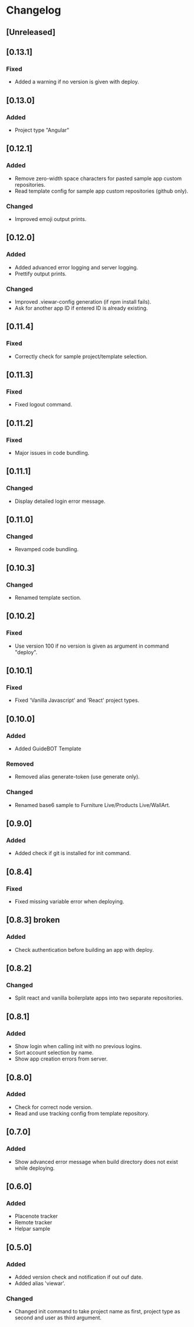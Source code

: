 # Changelog

## [Unreleased]

## [0.13.1]

### Fixed

- Added a warning if no version is given with deploy.

## [0.13.0]

### Added

- Project type "Angular"

## [0.12.1]

### Added

- Remove zero-width space characters for pasted sample app custom repositories.
- Read template config for sample app custom repositories (github only).

### Changed

- Improved emoji output prints.

## [0.12.0]

### Added

- Added advanced error logging and server logging.
- Prettify output prints.

### Changed

- Improved .viewar-config generation (if npm install fails).
- Ask for another app ID if entered ID is already existing.

## [0.11.4]

### Fixed

- Correctly check for sample project/template selection.

## [0.11.3]

### Fixed

- Fixed logout command.

## [0.11.2]

### Fixed

- Major issues in code bundling.

## [0.11.1]

### Changed

- Display detailed login error message.

## [0.11.0]

### Changed

- Revamped code bundling.

## [0.10.3]

### Changed

- Renamed template section.

## [0.10.2]

### Fixed

- Use version 100 if no version is given as argument in command "deploy".

## [0.10.1]

### Fixed

- Fixed 'Vanilla Javascript' and 'React' project types.

## [0.10.0]

### Added

- Added GuideBOT Template

### Removed

- Removed alias generate-token (use generate only).

### Changed

- Renamed base6 sample to Furniture Live/Products Live/WallArt.

## [0.9.0]

### Added

- Added check if git is installed for init command.

## [0.8.4]

### Fixed

- Fixed missing variable error when deploying.

## [0.8.3] broken

### Added

- Check authentication before building an app with deploy.

## [0.8.2]

### Changed

- Split react and vanilla boilerplate apps into two separate repositories.

## [0.8.1]

### Added

- Show login when calling init with no previous logins.
- Sort account selection by name.
- Show app creation errors from server.

## [0.8.0]

### Added

- Check for correct node version.
- Read and use tracking config from template repository.

## [0.7.0]

### Added

- Show advanced error message when build directory does not exist while deploying.

## [0.6.0]

### Added

- Placenote tracker
- Remote tracker
- Helpar sample

## [0.5.0]

### Added

- Added version check and notification if out ouf date.
- Added alias 'viewar'.

### Changed

- Changed init command to take project name as first, project type as second and user as third argument.
